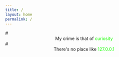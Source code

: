 ```yaml
---
title: /
layout: home
permalink: /
---
```

<link rel="shortcut icon" type="image/x-icon" href="favicon.ico">
# <center>My crime is that of <span style="color: #17ff00;">curiosity</span></center>
# <center>There's no place like <span style="color: #17ff00;">127.0.0.1</span></center>


